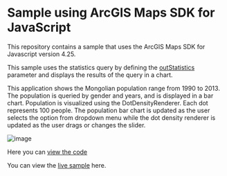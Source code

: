# Sample using ArcGIS Maps SDK for JavaScript
This repository contains a sample that uses the ArcGIS Maps SDK for Javascript version 4.25.

This sample uses the statistics query by defining the [outStatistics](https://developers.arcgis.com/javascript/latest/api-reference/esri-rest-support-Query.html#outStatistics) parameter and displays the results of the query in a chart. 

This application shows the Mongolian population range from 1990 to 2013. The population is queried by gender and years, and is displayed in a bar chart. Population is visualized using the DotDensityRenderer. Each dot represents 100 people. The population bar chart is updated as the user selects the option from dropdown menu while the dot density renderer is updated as the user drags or changes the slider. 

![image](https://user-images.githubusercontent.com/106698838/213625666-243c4413-bbd8-44a8-bc01-61a7d17902e9.png)


Here you can [view the code](https://github.com/Anujin-Byambajav/arcgis-js-api-apps/tree/main/mongolia-population)

You can view the [live sample](https://anujin-byambajav.github.io/arcgis-js-api-apps/mongolia-population/index.html) here.
